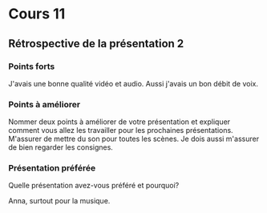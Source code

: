 # Cours 11
## Rétrospective de la présentation 2

### Points forts
J'avais une bonne qualité vidéo et audio. Aussi j'avais un bon débit de voix.

### Points à améliorer
Nommer deux points à améliorer de votre présentation et expliquer comment vous allez les travailler pour les prochaines présentations. 
M'assurer de mettre du son pour toutes les scènes. Je dois aussi m'assurer de bien regarder les consignes.

### Présentation préférée
Quelle présentation avez-vous préféré et pourquoi? 

Anna, surtout pour la musique.
